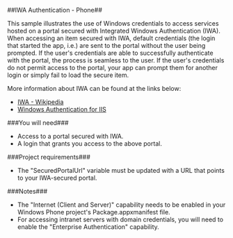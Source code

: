 ##IWA Authentication - Phone##

This sample illustrates the use of Windows credentials to access services hosted on a portal secured with Integrated Windows Authentication (IWA).
When accessing an item secured with IWA, default credentials (the login that started the app, i.e.) are sent to the portal without the user being prompted. 
If the user's credentials are able to successfully authenticate with the portal, the process is seamless to the user. If the user's credentials do not 
permit access to the portal, your app can prompt them for another login or simply fail to load the secure item.

     
More information about IWA can be found at the links below:
 - [IWA - Wikipedia](https://en.wikipedia.org/wiki/Integrated_Windows_Authentication)
 - [Windows Authentication for IIS](http://www.iis.net/configreference/system.webserver/security/authentication/windowsauthentication)

###You will need###
 - Access to a portal secured with IWA.
 - A login that grants you access to the above portal.

###Project requirements###
 - The "SecuredPortalUrl" variable must be updated with a URL that points to your IWA-secured portal.

###Notes###
 - The "Internet (Client and Server)" capability needs to be enabled in your Windows Phone project's Package.appxmanifest file.
 - For accessing intranet servers with domain credentials, you will need to enable the "Enterprise Authentication" capability.